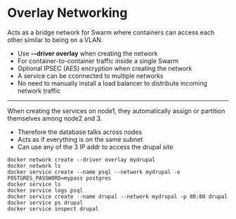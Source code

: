 # Overlay Networking 

Acts as a bridge network for Swarm where containers can access each other similar to being on a VLAN.
- Use **--driver overlay** when creating the network
- For container-to-container traffic inside a single Swarm
- Optional IPSEC (AES) encryption when creating the network
- A service can be cconnected to multiple networks 
- No need to manually install a load balancer to distribute incoming network traffic  
---

When creating the services on node1, they automatically assign or partition themselves among node2 and 3.
- Therefore the database talks across nodes
- Acts as if everything is on the same subnet
- Can use any of the 3 IP addr to access the drupal site

```
docker network create --driver overlay mydrupal
docker network ls
docker service create --name psql --network mydrupal -e POSTGRES_PASSWORD=mypass postgres
docker service ls 
docker service logs psql
docker service create --name drupal --network mydrupal -p 80:80 drupal
docker service ps drupal
docker service inspect drupal
```